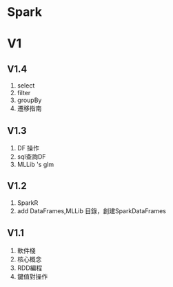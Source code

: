 # Spark 

# V1

## V1.4
1. select
2. filter
3. groupBy
4. 遷移指南

## V1.3
1. DF 操作
2. sql查詢DF
3. MLLib 's glm

## V1.2
1. SparkR
2. add DataFrames,MLLib 目錄，創建SparkDataFrames

## V1.1

1. 軟件棧
2. 核心概念
3. RDD編程
4. 鍵值對操作
